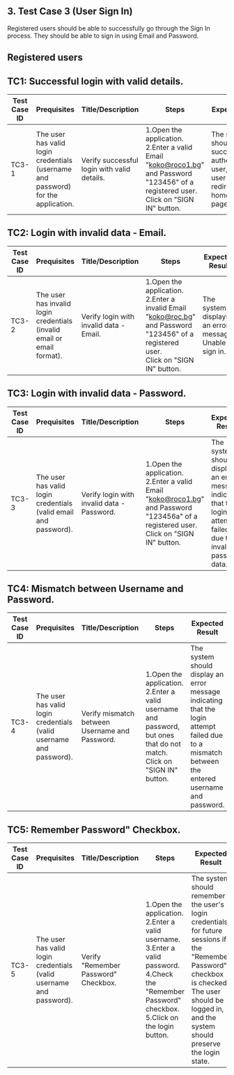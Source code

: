 ## 3. Test Case 3 (User Sign In)

Registered users should be able to successfully go through the Sign In process. They should be able to sign in using
Email and Password.

## Registered users

## TC1: Successful login with valid details.


| **Test Case ID** | **Prequisites** | **Title/Description** | **Steps** | **Expected Result** | **Pass/Fail** |
|------------------|-----------------|------------------------|-----------|----------------------|---------------|
| TC3-1            |The user has valid login credentials (username and password) for the application.| Verify successful login with valid details. | 1.Open the application.<br>2.Enter a valid Email "koko@roco1.bg" and Password "123456" of a registered user.<br>Click on "SIGN IN" button. |The system should successfully authenticate the user, and the user should be redirected to the home page/dashboard.|Pass         |

## TC2: Login with invalid data - Email.

| **Test Case ID** | **Prequisites** | **Title/Description** | **Steps** | **Expected Result** | **Pass/Fail** |
|------------------|-----------------|------------------------|-----------|----------------------|---------------|
| TC3-2            |The user has invalid login credentials (invalid email or email format).| Verify login with invalid data - Email. | 1.Open the application.<br>2.Enter a invalid Email "koko@roc.bg" and Password "123456" of a registered user.<br>Click on "SIGN IN" button. |The system displays an error message-Unable to sign in.|Pass         |

## TC3: Login with invalid data - Password.

| **Test Case ID** | **Prequisites** | **Title/Description** | **Steps** | **Expected Result** | **Pass/Fail** |
|------------------|-----------------|------------------------|-----------|----------------------|---------------|
| TC3-3            |The user has valid login credentials (valid email and password).| Verify login with invalid data - Password. | 1.Open the application.<br>2.Enter a valid Email "koko@roco1.bg" and Password "123456a" of a registered user.<br>Click on "SIGN IN" button. |The system should display an error message indicating that the login attempt failed due to invalid password data.|Pass         |

## TC4:  Mismatch between Username and Password.

| **Test Case ID** | **Prequisites** | **Title/Description** | **Steps** | **Expected Result** | **Pass/Fail** |
|------------------|-----------------|------------------------|-----------|----------------------|---------------|
| TC3-4            |The user has valid login credentials (valid username and password).|Verify mismatch between Username and Password. | 1.Open the application.<br>2.Enter a valid username and password, but ones that do not match.<br>Click on "SIGN IN" button. |The system should display an error message indicating that the login attempt failed due to a mismatch between the entered username and password.|Pass         |

## TC5: Remember Password" Checkbox.

| **Test Case ID** | **Prequisites** | **Title/Description** | **Steps** | **Expected Result** | **Pass/Fail** |
|------------------|-----------------|------------------------|-----------|----------------------|---------------|
| TC3-5            |The user has valid login credentials (valid username and password).|Verify "Remember Password" Checkbox. |1.Open the application.<br>2.Enter a valid username.<br>3.Enter a valid password.<br>4.Check the "Remember Password" checkbox.<br>5.Click on the login button.|The system should remember the user's login credentials for future sessions if the "Remember Password" checkbox is checked. The user should be logged in, and the system should preserve the login state.|Pass         |


